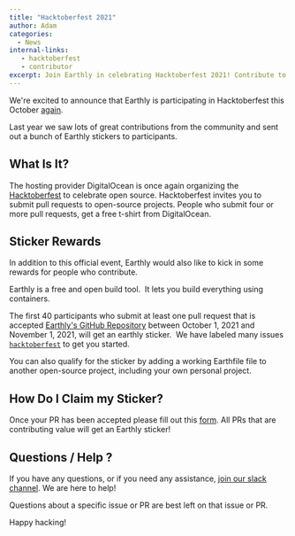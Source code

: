 ```yaml
---
title: "Hacktoberfest 2021"
author: Adam
categories:
  - News
internal-links:
   - hacktoberfest
   - contributor
excerpt: Join Earthly in celebrating Hacktoberfest 2021! Contribute to open-source projects, submit pull requests, and get a chance to win an Earthly sticker. Don't miss out on this opportunity to showcase your skills and support the open-source community.
---
```


We're excited to announce that Earthly is participating in Hacktoberfest this October [again](/2020-09-30-hacktoberfest-2020).

Last year we saw lots of great contributions from the community and sent out a bunch of Earthly stickers to participants.

## What Is It?

The hosting provider DigitalOcean is once again organizing the [Hacktoberfest](https://hacktoberfest.digitalocean.com/) to celebrate open source. Hacktoberfest invites you to submit pull requests to open-source projects. People who submit four or more pull requests, get a free t-shirt from DigitalOcean.

## Sticker Rewards

In addition to this official event, Earthly would also like to kick in some rewards for people who contribute.

Earthly is a free and open build tool. &nbsp;It lets you build everything using containers.

The first 40 participants who submit at least one pull request that is accepted [Earthly's GitHub Repository](https://github.com/earthly/earthly) between October 1, 2021 and November 1, 2021, will get an earthly sticker. &nbsp;We have labeled many issues [`hacktoberfest`](https://github.com/earthly/earthly/issues?q=is%3Aissue+is%3Aopen+label%3Ahacktoberfest) to get you started.

You can also qualify for the sticker by adding a working Earthfile file to another open-source project, including your own personal project.

## How Do I Claim my Sticker?

Once your PR has been accepted please fill out this [form](https://forms.gle/DVkrWCu4yD2wMPmE8). All PRs that are contributing value will get an Earthly sticker!

## Questions / Help ?

If you have any questions, or if you need any assistance, [join our slack channel](https://earthly.dev/slack). We are here to help!

Questions about a specific issue or PR are best left on that issue or PR.

Happy hacking!
